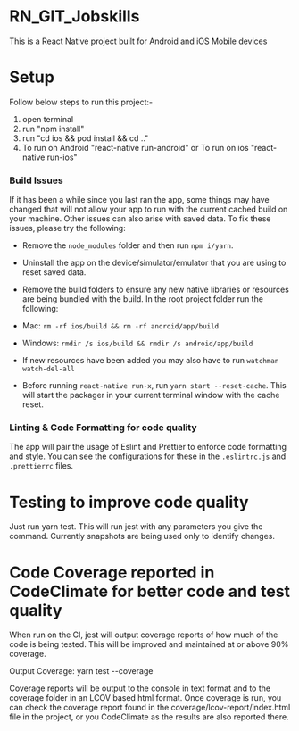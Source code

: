 # RN_GIT_Jobskills
This is a React Native project built for Android and iOS Mobile devices

# Setup
Follow below steps to run this project:-

1) open terminal
2) run "npm install"
3) run "cd ios && pod install && cd .."
4) To run on Android "react-native run-android" or To run on ios "react-native run-ios"

### Build Issues

If it has been a while since you last ran the app, some things may have changed that will not allow your app to run with the current cached build on your machine. Other issues can also arise with saved data. To fix these issues, please try the following:

- Remove the `node_modules` folder and then run `npm i/yarn`.

- Uninstall the app on the device/simulator/emulator that you are using to reset saved data.

- Remove the build folders to ensure any new native libraries or resources are being bundled with the build. In the root project folder run the following:

- Mac: `rm -rf ios/build && rm -rf android/app/build`

- Windows: `rmdir /s ios/build && rmdir /s android/app/build`

- If new resources have been added you may also have to run `watchman watch-del-all`

- Before running `react-native run-x`, run `yarn start --reset-cache`. This will start the packager in your current terminal window with the cache reset.

### Linting & Code Formatting for code quality

The app will pair the usage of Eslint and Prettier to enforce code formatting and style. You can see the configurations for these in the `.eslintrc.js` and `.prettierrc` files.

# Testing to improve code quality

Just run yarn test. This will run jest with any parameters you give the command. Currently snapshots are being used only to identify changes.

# Code Coverage reported in CodeClimate for better code and test quality

When run on the CI, jest will output coverage reports of how much of the code is being tested. This will be improved and maintained at or above 90% coverage.

Output Coverage: yarn test --coverage

Coverage reports will be output to the console in text format and to the coverage folder in an LCOV based html format. Once coverage is run, you can check the coverage report found in the coverage/lcov-report/index.html file in the project, or you CodeClimate as the results are also reported there.

